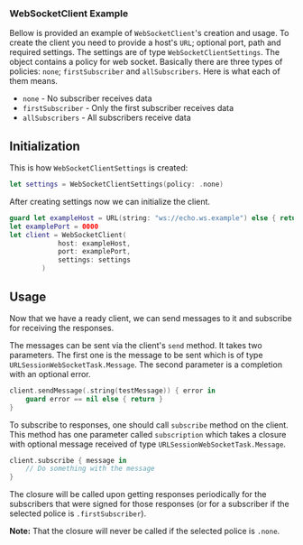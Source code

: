 ### WebSocketClient Example

Bellow is provided an example of `WebSocketClient`'s creation and usage. To create the client you need to provide a host's `URL`; optional port, path and required settings. The settings are of
type `WebSocketClientSettings`. The object contains a policy for web socket. Basically there are
three types of policies: `none`; `firstSubscriber` and `allSubscribers`. Here is what each of them means.

- `none` - No subscriber receives data
- `firstSubscriber` - Only the first subscriber receives data
- `allSubscribers` - All subscribers receive data

## Initialization

This is how `WebSocketClientSettings` is created:
```Swift
let settings = WebSocketClientSettings(policy: .none)
```

After creating settings now we can initialize the client.

```Swift
guard let exampleHost = URL(string: "ws://echo.ws.example") else { return }
let examplePort = 0000
let client = WebSocketClient(
            host: exampleHost,
            port: examplePort,
            settings: settings
        )
```

## Usage

Now that we have a ready client, we can send messages to it and subscribe for receiving the responses.

The messages can be sent via the client's `send` method. It takes two parameters. The first one is
the message to be sent which is of type `URLSessionWebSocketTask.Message`. The second parameter
is a completion with an optional error.

```Swift
client.sendMessage(.string(testMessage)) { error in
    guard error == nil else { return }
}
```
To subscribe to responses, one should call `subscribe` method on the client. This method
has one parameter called `subscription` which takes a closure with optional message received
of type `URLSessionWebSocketTask.Message`.

```Swift
client.subscribe { message in
    // Do something with the message
}
```

The closure will be called upon getting responses periodically for the subscribers that were signed
for those responses (or for a subscriber if the selected police is `.firstSubscriber`).

**Note:** That the closure will never be called if the selected police is `.none`.
